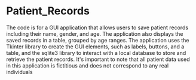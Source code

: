 # Patient_Records
The code is for a GUI application that allows users to save patient records including their name, gender, and age. The application also displays the saved records in a table, grouped by age ranges. The application uses the Tkinter library to create the GUI elements, such as labels, buttons, and a table, and the sqlite3 library to interact with a local database to store and retrieve the patient records. It's important to note that all patient data used in this application is fictitious and does not correspond to any real individuals